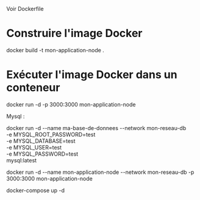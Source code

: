 Voir Dockerfile

# Construire l'image Docker
docker build -t mon-application-node .
 
# Exécuter l'image Docker dans un conteneur
docker run -d -p 3000:3000 mon-application-node

Mysql : 

docker run -d --name ma-base-de-donnees --network mon-reseau-db \
-e MYSQL_ROOT_PASSWORD=test \
-e MYSQL_DATABASE=test \
-e MYSQL_USER=test \
-e MYSQL_PASSWORD=test \
mysql:latest

docker run -d --name mon-application-node --network mon-reseau-db -p 3000:3000 mon-application-node

docker-compose up -d
